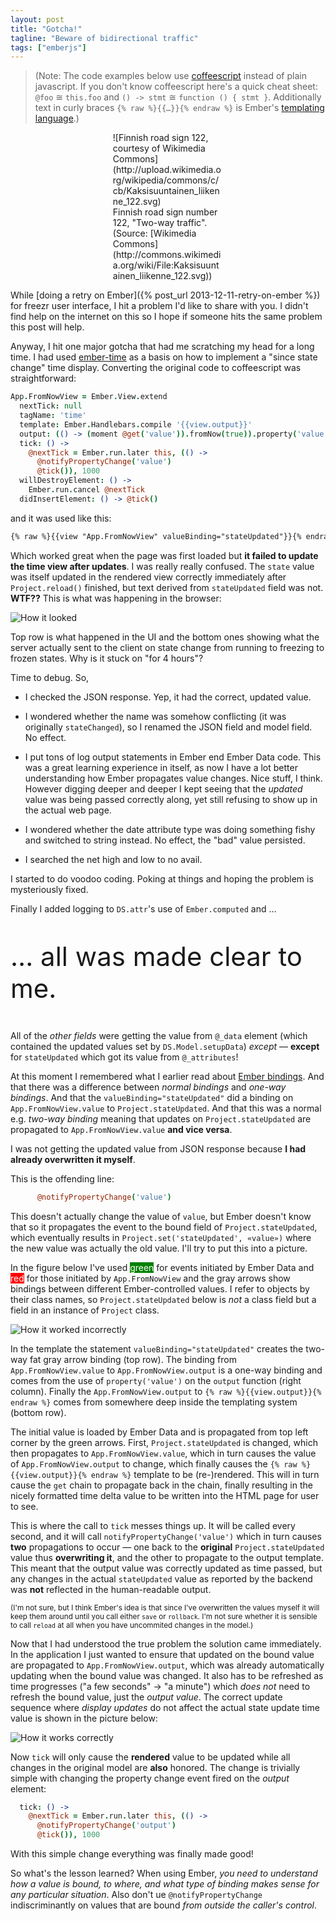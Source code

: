 ```yaml
---
layout: post
title: "Gotcha!"
tagline: "Beware of bidirectional traffic"
tags: ["emberjs"]
---
```


> (Note: The code examples below use
  [coffeescript](http://coffeescript.org/) instead of plain
  javascript. If you don't know coffeescript here's a quick cheat
  sheet: `@foo` ≅ `this.foo` and `() -> stmt` ≅ `function () { stmt
  }`. Additionally text in curly braces `{% raw %}{{…}}{% endraw %}` is Ember's
  [templating
  language](http://emberjs.com/guides/templates/handlebars-basics/).)

<figure style="margin: 0 auto; width: 35%">
![Finnish road sign 122, courtesy of Wikimedia Commons](http://upload.wikimedia.org/wikipedia/commons/c/cb/Kaksisuuntainen_liikenne_122.svg)
<figcaption>Finnish road sign number 122, "Two-way traffic". (Source: [Wikimedia Commons](http://commons.wikimedia.org/wiki/File:Kaksisuuntainen_liikenne_122.svg))</figcaption>
</figure>

While [doing a retry on Ember]({% post_url 2013-12-11-retry-on-ember %}) for freezr user interface, I hit a
problem I'd like to share with you. I didn't find help on the internet
on this so I hope if someone hits the same problem this post will
help.

Anyway, I hit one major gotcha that had me scratching my head for a
long time. I had used
[ember-time](https://github.com/jgwhite/ember-time) as a basis on how
to implement a "since state change" time display. Converting the
original code to coffeescript was straightforward:

```coffee
App.FromNowView = Ember.View.extend
  nextTick: null
  tagName: 'time'
  template: Ember.Handlebars.compile '{{view.output}}'
  output: (() -> (moment @get('value')).fromNow(true)).property('value')
  tick: () ->
    @nextTick = Ember.run.later this, (() ->
      @notifyPropertyChange('value')
      @tick()), 1000
  willDestroyElement: () ->
    Ember.run.cancel @nextTick
  didInsertElement: () -> @tick()
```

and it was used like this:

```html
{% raw %}{{view "App.FromNowView" valueBinding="stateUpdated"}}{% endraw %}
```

Which worked great when the page was first loaded but **it failed to
update the time view after updates**. I was really really
confused. The `state` value was itself updated in the rendered view
correctly immediately after `Project.reload()` finished, but text
derived from `stateUpdated` field was not. **WTF??** This is what was
happening in the browser:

![How it looked]({{site.url}}/assets/posts/ember-binding-problem-problem-visual.png)

Top row is what happened in the UI and the bottom ones showing what
the server actually sent to the client on state change from running to
freezing to frozen states. Why is it stuck on "for 4 hours"?

Time to debug. So,

* I checked the JSON response. Yep, it had the correct, updated value.

* I wondered whether the name was somehow conflicting (it was
  originally `stateChanged`), so I renamed the JSON field and model
  field. No effect.

* I put tons of log output statements in Ember end Ember Data
  code. This was a great learning experience in itself, as now I have
  a lot better understanding how Ember propagates value changes. Nice
  stuff, I think. However digging deeper and deeper I kept seeing that
  the *updated* value was being passed correctly along, yet still
  refusing to show up in the actual web page.

* I wondered whether the date attribute type was doing something fishy
  and switched to string instead. No effect, the "bad" value
  persisted.

* I searched the net high and low to no avail.

I started to do voodoo coding. Poking at things and hoping the problem
is mysteriously fixed.

Finally I added logging to `DS.attr`'s use of `Ember.computed` and …

<div style="font-size: 300%; margin: 1em 0;">… all was made clear to me.</div>

 All of the *other fields* were getting the value
from `@_data` element (which contained the updated values set by
`DS.Model.setupData`) *except* — **except** for `stateUpdated` which
got its value from `@_attributes`!

At this moment I remembered what I earlier read about [Ember
bindings](http://emberjs.com/api/classes/Ember.Binding.html). And that
there was a difference between *normal bindings* and *one-way
bindings*. And that the `valueBinding="stateUpdated"` did a binding on
`App.FromNowView.value` to `Project.stateUpdated`. And that this was a
normal e.g. *two-way binding* meaning that updates on
`Project.stateUpdated` are propagated to `App.FromNowView.value` **and
vice versa**.

I was not getting the updated value from JSON response because **I had
already overwritten it myself**.

This is the offending line:

```coffee
      @notifyPropertyChange('value')
```

This doesn't actually change the value of `value`, but Ember doesn't
know that so it propagates the event to the bound field of
`Project.stateUpdated`, which eventually results in
`Project.set('stateUpdated', «value»)` where the new value was
actually the old value. I'll try to put this into a picture.

In the figure below I've used <span style="color: white; background:
green;">green</span> for events initiated by Ember Data and <span
style="color: white; background: red;">red</span> for those initiated
by `App.FromNowView` and the gray arrows show bindings between
different Ember-controlled values. I refer to objects by their class
names, so `Project.stateUpdated` below is *not* a class field but a
field in an instance of `Project` class.

![How it worked incorrectly]({{site.url}}/assets/posts/ember-binding-problem-explanation-1.svg)

In the template the statement `valueBinding="stateUpdated"` creates
the two-way fat gray arrow binding (top row). The binding from
`App.FromNowView.value` to `App.FromNowView.output` is a one-way
binding and comes from the use of `property('value')` on the `output`
function (right column). Finally the `App.FromNowView.output` to
`{% raw %}{{view.output}}{% endraw %}` comes from somewhere deep inside
the templating system (bottom row).

The initial value is loaded by Ember Data and is propagated from top
left corner by the green arrows. First, `Project.stateUpdated` is
changed, which then propagates to `App.FromNowView.value`, which in
turn causes the value of `App.FromNowView.output` to change, which
finally causes the `{% raw %}{{view.output}}{% endraw %}` template to
be (re-)rendered. This will in turn cause the `get` chain to propagate
back in the chain, finally resulting in the nicely formatted time
delta value to be written into the HTML page for user to see.

This is where the call to `tick` messes things up. It will be called
every second, and it will call `notifyPropertyChange('value')` which
in turn causes **two** propagations to occur — one back to the
**original** `Project.stateUpdated` value thus **overwriting it**, and
the other to propagate to the output template. This meant that the
output value was correctly updated as time passed, but any changes in
the actual `stateUpdated` value as reported by the backend was **not**
reflected in the human-readable output.

<small>(I'm not sure, but I think Ember's idea is that since I've
overwritten the values myself it will keep them around until you call
either `save` or `rollback`. I'm not sure whether it is sensible to
call `reload` at all when you have uncommited changes in the
model.)</small>

Now that I had understood the true problem the solution came
immediately. In the application I just wanted to ensure that updated
on the bound value are propagated to `App.FromNowView.output`, which
was already automatically updating when the bound value was
changed. It also has to be refreshed as time progresses ("a few
seconds" → "a minute") which *does not* need to refresh the bound
value, just the *output value*. The correct update sequence where
*display updates* do not affect the actual state update time value is
shown in the picture below:

![How it works correctly]({{site.url}}/assets/posts/ember-binding-problem-explanation-2.svg)

Now `tick` will only cause the **rendered** value to be updated while
all changes in the original model are **also** honored. The change is
trivially simple with changing the property change event fired on the
*output* element:

```coffee
  tick: () ->
    @nextTick = Ember.run.later this, (() ->
      @notifyPropertyChange('output')
      @tick()), 1000
```

With this simple change everything was finally made good!

So what's the lesson learned? When using Ember, *you need to
understand how a value is bound, to where, and what type of binding
makes sense for any particular situation*. Also don't ue
`@notifyPropertyChange` indiscriminantly on values that are bound
*from outside the caller's control*.
